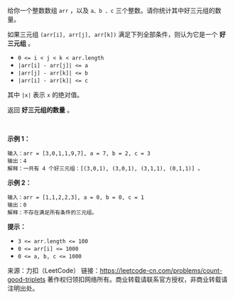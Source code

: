 给你一个整数数组 ```arr``` ，以及 ```a、b 、c``` 三个整数。请你统计其中好三元组的数量。

如果三元组 ```(arr[i], arr[j], arr[k])``` 满足下列全部条件，则认为它是一个 **好三元组** 。

* ```0 <= i < j < k < arr.length```
* ```|arr[i] - arr[j]| <= a```
* ```|arr[j] - arr[k]| <= b```
* ```|arr[i] - arr[k]| <= c```

其中 ```|x|``` 表示 ```x``` 的绝对值。

返回 **好三元组的数量** 。

 

**示例 1：**
```
输入：arr = [3,0,1,1,9,7], a = 7, b = 2, c = 3
输出：4
解释：一共有 4 个好三元组：[(3,0,1), (3,0,1), (3,1,1), (0,1,1)] 。
```
**示例 2：**
```
输入：arr = [1,1,2,2,3], a = 0, b = 0, c = 1
输出：0
解释：不存在满足所有条件的三元组。
```

**提示：**

* ```3 <= arr.length <= 100```
* ```0 <= arr[i] <= 1000```
* ```0 <= a, b, c <= 1000```

来源：力扣（LeetCode）
链接：https://leetcode-cn.com/problems/count-good-triplets
著作权归领扣网络所有。商业转载请联系官方授权，非商业转载请注明出处。
